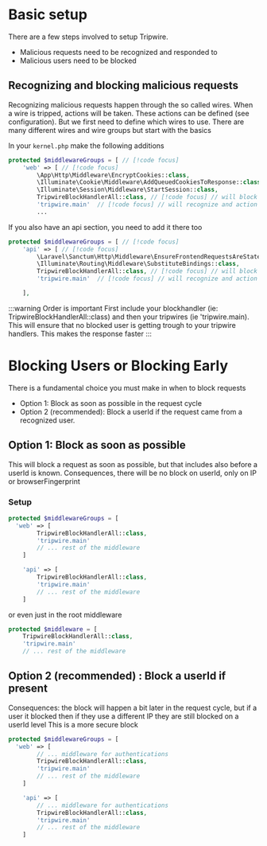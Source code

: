# Basic setup
There are a few steps involved to setup Tripwire.
* Malicious requests need to be recognized and responded to
* Malicious users need to be blocked

<!--@include: ../../definitions.md-->

## Recognizing and blocking malicious requests
Recognizing malicious requests happen through the so called wires. When a wire is tripped, actions will be taken.
These actions can be defined (see configuration). But we first need to define which wires to use.
There are many different wires and wire groups but start with the basics

In your ```kernel.php``` make the following additions 

```php
protected $middlewareGroups = [ // [!code focus]
    'web' => [ // [!code focus]
        \App\Http\Middleware\EncryptCookies::class,
        \Illuminate\Cookie\Middleware\AddQueuedCookiesToResponse::class,
        \Illuminate\Session\Middleware\StartSession::class,
        TripwireBlockHandlerAll::class, // [!code focus] // will block malicious ips/users
        'tripwire.main'  // [!code focus] // will recognize and action on malicious requests
        ...
```

If you also have an api section, you need to add it there too
```php
protected $middlewareGroups = [ // [!code focus]
    'api' => [ // [!code focus]
        \Laravel\Sanctum\Http\Middleware\EnsureFrontendRequestsAreStateful::class,
        \Illuminate\Routing\Middleware\SubstituteBindings::class,
        TripwireBlockHandlerAll::class, // [!code focus] // will block malicious ips/users
        'tripwire.main'  // [!code focus] // will recognize and action on malicious requests

    ],
```

:::warning Order is important
First include your blockhandler (ie: TripwireBlockHandlerAll::class) and then your tripwires (ie 'tripwire.main). This will ensure that no blocked user is getting trough to your tripwire handlers. This makes the response faster
:::

# Blocking Users or Blocking Early
There is a fundamental choice you must make in when to block requests
* Option 1: Block as soon as possible in the request cycle
* Option 2 (recommended): Block a userId if the request came from a recognized user.

## Option 1: Block as soon as possible
This will block a request as soon as possible, but that includes also before a userId is known.
Consequences, there will be no block on userId, only on IP or browserFingerprint
### Setup
```php
protected $middlewareGroups = [
  'web' => [
        TripwireBlockHandlerAll::class,
        'tripwire.main'
        // ... rest of the middleware
    ]

    'api' => [
        TripwireBlockHandlerAll::class,
        'tripwire.main'
        // ... rest of the middleware
    ]
```

or even just in the root middleware
```php
protected $middleware = [
    TripwireBlockHandlerAll::class,
    'tripwire.main'
    // ... rest of the middleware
```

## Option 2 (recommended) : Block a userId if present
Consequences: the block will happen a bit later in the request cycle, but if a user it blocked then if they use a different IP they are still blocked on a userId level
This is a more secure block
```php
protected $middlewareGroups = [
  'web' => [
        // ... middleware for authentications
        TripwireBlockHandlerAll::class,
        'tripwire.main'
        // ... rest of the middleware
    ]

    'api' => [
        // ... middleware for authentications
        TripwireBlockHandlerAll::class,
        'tripwire.main'
        // ... rest of the middleware
    ]
```

